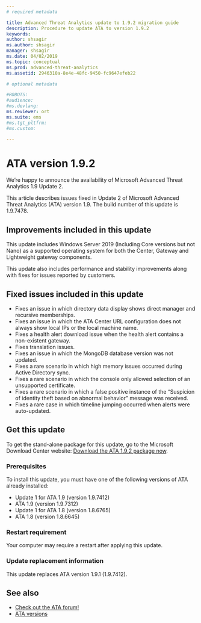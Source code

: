 ```yaml
---
# required metadata

title: Advanced Threat Analytics update to 1.9.2 migration guide
description: Procedure to update ATA to version 1.9.2
keywords:
author: shsagir
ms.author: shsagir
manager: shsagir
ms.date: 04/02/2019
ms.topic: conceptual
ms.prod: advanced-threat-analytics
ms.assetid: 2946310a-8e4e-48fc-9450-fc9647efeb22

# optional metadata

#ROBOTS:
#audience:
#ms.devlang:
ms.reviewer: ort
ms.suite: ems
#ms.tgt_pltfrm:
#ms.custom:

---
```


# ATA version 1.9.2


We’re happy to announce the availability of Microsoft Advanced Threat Analytics 1.9 Update 2.

This article describes issues fixed in Update 2 of Microsoft Advanced Threat Analytics (ATA) version 1.9. The build number of this update is 1.9.7478.

## Improvements included in this update

This update includes Windows Server 2019 (Including Core versions but not Nano) as a supported operating system for both the Center, Gateway and Lightweight gateway components.

This update also includes performance and stability improvements along with fixes for issues reported by customers.

## Fixed issues included in this update

- Fixes an issue in which directory data display shows direct manager and recursive memberships.
- Fixes an issue in which the ATA Center URL configuration does not always show local IPs or the local machine name.
- Fixes a health alert download issue when the health alert contains a non-existent gateway.
- Fixes translation issues.
- Fixes an issue in which the MongoDB database version was not updated.
- Fixes a rare scenario in which high memory issues occurred during Active Directory sync.
- Fixes a rare scenario in which the console only allowed selection of an unsupported certificate.
- Fixes a rare scenario in which a false positive instance of the “Suspicion of identity theft based on abnormal behavior” message was received.
- Fixes a rare case in which timeline jumping occurred when alerts were auto-updated.

## Get this update

To get the stand-alone package for this update, go to the Microsoft Download Center website:
[Download the ATA 1.9.2 package now](https://www.microsoft.com/en-us/download/details.aspx?id=56725).

### Prerequisites

To install this update, you must have one of the following versions of ATA already installed: 
- Update 1 for ATA 1.9 (version 1.9.7412)
- ATA 1.9 (version 1.9.7312)
- Update 1 for ATA 1.8 (version 1.8.6765)
- ATA 1.8 (version 1.8.6645)

### Restart requirement

Your computer may require a restart after applying this update.

### Update replacement information

This update replaces ATA version 1.9.1 (1.9.7412).


## See also

- [Check out the ATA forum!](https://social.technet.microsoft.com/Forums/security/home?forum=mata)
- [ATA versions](ata-versions.md)